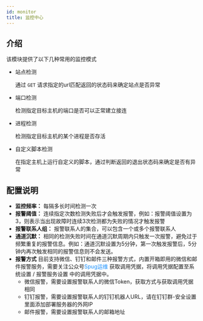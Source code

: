 ```yaml
---
id: monitor
title: 监控中心
---
```


## 介绍

该模块提供了以下几种常用的监控模式

- 站点检测

  通过 `GET` 请求指定的url匹配返回的状态码来确定站点是否异常

- 端口检测

  检测指定目标主机的端口是否可以正常建立接连

- 进程检测

  检测指定目标主机的某个进程是否存活

- 自定义脚本检测

  在指定主机上运行自定义的脚本，通过判断返回的退出状态码来确定是否有异常

## 配置说明
- **监控频率：** 每隔多长时间检测一次
- **报警阈值：** 连续指定次数检测失败后才会触发报警，例如：报警阈值设置为3，则表示当出现故障时连续3次检测都为失败的情况才触发报警
- **报警联系人组：** 报警联系人的集合，可以包含一个或多个报警联系人
- **通道沉默：** 相同的检测失败时间在通道沉默周期内只触发一次报警，避免过于频繁重复的报警信息。例如：通道沉默设置为5分钟，第一次触发报警后，5分钟内再次触发相同的报警信息则不会发送。
- **报警方式** 目前支持微信、钉钉和邮件三种报警方式，内置开箱即用的微信和邮件报警服务，需要关注公众号<font color="#1890ff">Spug运维</font>
获取调用凭据，将调用凭据配置至系统设置 / 报警服务设置 中的调用凭据中。
    - 微信报警，需要设置报警联系人的微信Token，获取方式与获取调用凭据相同
    - 钉钉报警，需要设置报警联系人的钉钉机器人URL，请在钉钉群-安全设置里面添加部署服务器的外网IP
    - 邮件报警，需要设置报警联系人的邮箱地址
